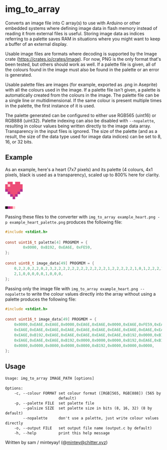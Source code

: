 # img_to_array

Converts an image file into C array(s) to use with Arduino or other embedded systems where defining image data in flash memory instead of reading it from external files is useful. Storing image data as indices referring to a palette saves RAM in situations where you might want to keep a buffer of an external display.

Usable image files are formats where decoding is supported by the Image crate (https://crates.io/crates/image). For now, PNG is the only format that's been tested, but others should work as well. If a palette file is given, all of the colours found in the image must also be found in the palette or an error is generated.

Usable palette files are images (for example, exported as .png in Aseprite) with all the colours used in the image. If a palette file isn't given, a palette is automatically created from the colours in the image. The palette file can be a single line or multidimensional. If the same colour is present multiple times in the palette, the first instance of it is used.

The palette generated can be configured to either use RGB565 (uint16) or RGB888 (uint32). Palette indexing can also be disabled with `--nopalette`, resulting in colour values being written directly to the image data array. Transparency in the input files is ignored. The size of the palette (and as a result, the size of the data type used for image data indices) can be set to 8, 16, or 32 bits.

## Example
As an example, here's a heart (7x7 pixels) and its palette (4 colours, 4x1 pixels, black is used as a transparency), scaled up to 800% here for clarity.

![a pixelart heart](https://raw.githubusercontent.com/minteyay/img_to_array/master/doc/example_heart_big.png "a pixelart heart")

![a palette of black and shades of red](https://raw.githubusercontent.com/minteyay/img_to_array/master/doc/example_heart_palette_big.png "a palette of black and shades of red")

Passing these files to the converter with `img_to_array example_heart.png -p example_heart_palette.png` produces the following file:
```C
#include <stdint.h>

const uint16_t palette[4] PROGMEM = {
        0x0000, 0xB192, 0xEA6E, 0xFE59, 
};

const uint8_t image_data[49] PROGMEM = {
    0,2,2,0,2,2,0,2,3,2,2,2,2,2,2,2,2,2,2,2,2,1,2,2,2,2,2,1,0,1,2,2,2,1,0,0,0,1,
    2,1,0,0,0,0,0,1,0,0,0,
};
```

Passing only the image file with `img_to_array example_heart.png --nopalette` to write the colour values directly into the array without using a palette produces the following file:
```C
#include <stdint.h>

const uint16_t image_data[49] PROGMEM = {
    0x0000,0xEA6E,0xEA6E,0x0000,0xEA6E,0xEA6E,0x0000,0xEA6E,0xFE59,0xEA6E,
    0xEA6E,0xEA6E,0xEA6E,0xEA6E,0xEA6E,0xEA6E,0xEA6E,0xEA6E,0xEA6E,0xEA6E,
    0xEA6E,0xB192,0xEA6E,0xEA6E,0xEA6E,0xEA6E,0xEA6E,0xB192,0x0000,0xB192,
    0xEA6E,0xEA6E,0xEA6E,0xB192,0x0000,0x0000,0x0000,0xB192,0xEA6E,0xB192,
    0x0000,0x0000,0x0000,0x0000,0x0000,0xB192,0x0000,0x0000,0x0000,
};
```

## Usage
```
Usage: img_to_array IMAGE_PATH [options]

Options:
    -c, --colour FORMAT set colour format ([RGB]565, RGB[888]) (565 by
                        default)
    -p, --palette FILE  set palette file
        --palsize SIZE  set palette size in bits (8, 16, 32) (8 by default)
        --nopalette     don't use a palette, just write colour values directly
    -o, --output FILE   set output file name (output.c by default)
    -h, --help          print this help message
```

Written by sam / minteyay! (@mintey@chitter.xyz)
